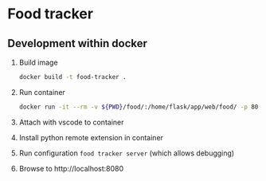 # Food tracker

## Development within docker

1. Build image

    ```bash
    docker build -t food-tracker .
    ```

1. Run container

    ```bash
    docker run -it --rm -v ${PWD}/food/:/home/flask/app/web/food/ -p 8080:8080 food-backend /bin/bash
    ```

1. Attach with vscode to container
1. Install python remote extension in container
1. Run configuration `food tracker server` (which allows debugging)
1. Browse to http://localhost:8080
